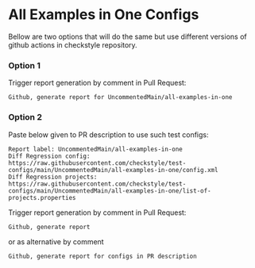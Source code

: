# All Examples in One Configs

Bellow are two options that will do the same but use different versions
of github actions in checkstyle repository.


### Option 1
Trigger report generation by comment in Pull Request:
```
Github, generate report for UncommentedMain/all-examples-in-one
```

### Option 2

Paste below given to PR description to use such test configs:
```
Report label: UncommentedMain/all-examples-in-one
Diff Regression config: https://raw.githubusercontent.com/checkstyle/test-configs/main/UncommentedMain/all-examples-in-one/config.xml
Diff Regression projects: https://raw.githubusercontent.com/checkstyle/test-configs/main/UncommentedMain/all-examples-in-one/list-of-projects.properties
```

Trigger report generation by comment in Pull Request:
```
Github, generate report
```
or as alternative by comment
```
Github, generate report for configs in PR description
```
